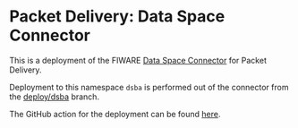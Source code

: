 # Packet Delivery: Data Space Connector

This is a deployment of the FIWARE [Data Space Connector](https://github.com/FIWARE-Ops/data-space-connector) 
for Packet Delivery.

Deployment to this namespace `dsba` is performed out of the connector from the 
[deploy/dsba](https://github.com/FIWARE-Ops/data-space-connector/tree/deploy/dsba) branch.

The GitHub action for the deployment can be found 
[here](https://github.com/FIWARE-Ops/data-space-connector/blob/deploy/dsba/.github/workflows/deploy.yaml).

